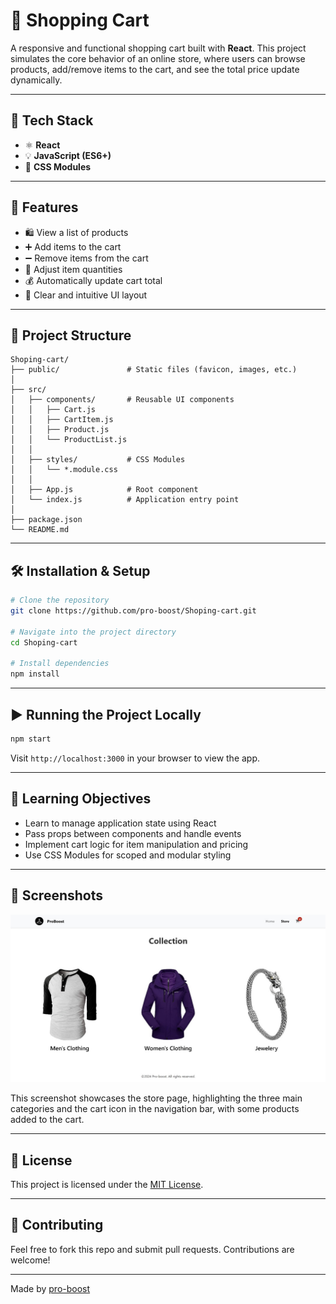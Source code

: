 # 🛒 Shopping Cart

A responsive and functional shopping cart built with **React**. This project simulates the core behavior of an online store, where users can browse products, add/remove items to the cart, and see the total price update dynamically.

---

## 🚀 Tech Stack

- ⚛️ **React**
- 💡 **JavaScript (ES6+)**
- 🎨 **CSS Modules**

---

## 🎯 Features

- 🛍 View a list of products
- ➕ Add items to the cart
- ➖ Remove items from the cart
- 🔁 Adjust item quantities
- 💰 Automatically update cart total
- 🧼 Clear and intuitive UI layout

---

## 📁 Project Structure

```
Shoping-cart/
├── public/               # Static files (favicon, images, etc.)
│
├── src/
│   ├── components/       # Reusable UI components
│   │   ├── Cart.js
│   │   ├── CartItem.js
│   │   ├── Product.js
│   │   └── ProductList.js
│   │
│   ├── styles/           # CSS Modules
│   │   └── *.module.css
│   │
│   ├── App.js            # Root component
│   └── index.js          # Application entry point
│
├── package.json
└── README.md
```

---

## 🛠️ Installation & Setup

```bash
# Clone the repository
git clone https://github.com/pro-boost/Shoping-cart.git

# Navigate into the project directory
cd Shoping-cart

# Install dependencies
npm install
```

---

## ▶️ Running the Project Locally

```bash
npm start
```

Visit `http://localhost:3000` in your browser to view the app.

---

## 🧪 Learning Objectives

- Learn to manage application state using React
- Pass props between components and handle events
- Implement cart logic for item manipulation and pricing
- Use CSS Modules for scoped and modular styling

---

## 📸 Screenshots

![Demo Screenshot 1](./public/images/1.jpeg)

This screenshot showcases the store page, highlighting the three main categories and the cart icon in the navigation bar, with some products added to the cart.

---

## 📄 License

This project is licensed under the [MIT License](LICENSE).

---

## 🤝 Contributing

Feel free to fork this repo and submit pull requests. Contributions are welcome!

---

Made by [pro-boost](https://github.com/pro-boost)










